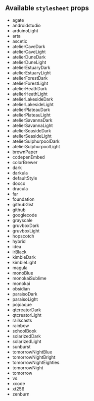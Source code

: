 ## Available `stylesheet` props 
* agate
* androidstudio
* arduinoLight
* arta
* ascetic
* atelierCaveDark
* atelierCaveLight
* atelierDuneDark
* atelierDuneLight
* atelierEstuaryDark
* atelierEstuaryLight
* atelierForestDark
* atelierForestLight
* atelierHeathDark
* atelierHeathLight
* atelierLakesideDark
* atelierLakesideLight
* atelierPlateauDark
* atelierPlateauLight
* atelierSavannaDark
* atelierSavannaLight
* atelierSeasideDark
* atelierSeasideLight
* atelierSulphurpoolDark
* atelierSulphurpoolLight
* brownPaper
* codepenEmbed
* colorBrewer
* dark
* darkula
* defaultStyle
* docco
* dracula
* far
* foundation
* githubGist
* github
* googlecode
* grayscale
* gruvboxDark
* gruvboxLight
* hopscotch
* hybrid
* idea
* irBlack
* kimbieDark
* kimbieLight
* magula
* monoBlue
* monokaiSublime
* monokai
* obsidian
* paraisoDark
* paraisoLight
* pojoaque
* qtcreatorDark
* qtcreatorLight
* railscasts
* rainbow
* schoolBook
* solarizedDark
* solarizedLight
* sunburst
* tomorrowNightBlue
* tomorrowNightBright
* tomorrowNightEighties
* tomorrowNight
* tomorrow
* vs
* xcode
* xt256
* zenburn